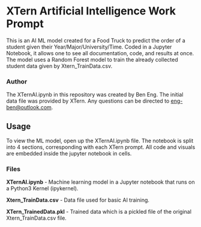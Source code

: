 # XTern Artificial Intelligence Work Prompt
This is an AI ML model created for a Food Truck to predict the order of a student given their Year/Major/University/Time. Coded in a Jupyter Notebook, it allows one to see all documentation, code, and results at once. The model uses a Random Forest model to train the already collected student data given by Xtern_TrainData.csv.

### Author
The XTernAI.ipynb in this repository was created by Ben Eng. The initial data file was provided by XTern. Any questions can be directed to eng-ben@outlook.com.

## Usage
To view the ML model, open up the XTernAI.ipynb file. The notebook is split into 4 sections, corresponding with each XTern prompt. All code and visuals are embedded inside the jupyter notebook in cells.

### Files
<b>XTernAI.ipynb</b> - Machine learning model in a Jupyter notebook that runs on a Python3 Kernel (ipykernel).

<b>Xtern_TrainData.csv</b> - Data file used for basic AI training.

<b>XTern_TrainedData.pkl</b> - Trained data which is a pickled file of the original Xtern_TrainData.csv file.
